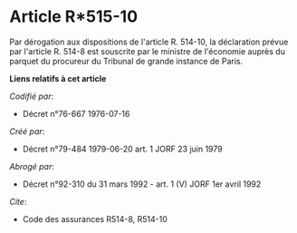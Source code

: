 # Article R*515-10

Par dérogation aux dispositions de l'article R. 514-10, la déclaration prévue par l'article R. 514-8 est souscrite par le
ministre de l'économie auprès du parquet du procureur du Tribunal de grande instance de Paris.

**Liens relatifs à cet article**

_Codifié par_:

  - Décret n°76-667 1976-07-16

_Créé par_:

  - Décret n°79-484 1979-06-20 art. 1 JORF 23 juin 1979

_Abrogé par_:

  - Décret n°92-310 du 31 mars 1992 - art. 1 (V) JORF 1er avril 1992

_Cite_:

  - Code des assurances R514-8, R514-10
